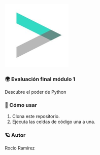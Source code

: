 ![](https://raw.githubusercontent.com/Roxy-5/Evaluacion1-Adalab/main/image.jpg)

### 🌍 Evaluación final módulo 1

Descubre el poder de Python

### 🚀 Cómo usar

1. Clona este repositorio.
2. Ejecuta las celdas de código una a una.

### 🪐 Autor

Rocío Ramírez


